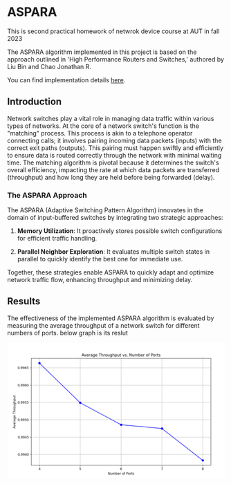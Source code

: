 # ASPARA 
This is second practical homework of netwrok device course at AUT in fall 2023

The ASPARA algorithm implemented in this project is based on the approach outlined in 'High Performance Routers and Switches,' authored by Liu Bin and Chao Jonathan R.

You can find implementation details [here](https://github.com/mahlashrifi/APSARA/blob/master/refrence.jpeg).

## Introduction
Network switches play a vital role in managing data traffic within various types of networks. At the core of a network switch's function is the "matching" process. This process is akin to a telephone operator connecting calls; it involves pairing incoming data packets (inputs) with the correct exit paths (outputs). This pairing must happen swiftly and efficiently to ensure data is routed correctly through the network with minimal waiting time. The matching algorithm is pivotal because it determines the switch's overall efficiency, impacting the rate at which data packets are transferred (throughput) and how long they are held before being forwarded (delay).

### The ASPARA Approach
The ASPARA (Adaptive Switching Pattern Algorithm) innovates in the domain of input-buffered switches by integrating two strategic approaches:
1. **Memory Utilization**:
   It proactively stores possible switch configurations for efficient traffic handling.

2. **Parallel Neighbor Exploration**:
   It evaluates multiple switch states in parallel to quickly identify the best one for immediate use.

Together, these strategies enable ASPARA to quickly adapt and optimize network traffic flow, enhancing throughput and minimizing delay.

## Results
The effectiveness of the implemented ASPARA algorithm is evaluated by measuring the average throughput of a network switch for different numbers of ports. below graph is its reslut

![Average Throughput vs. Number of Ports](https://github.com/mahlashrifi/APSARA/blob/master/throughput.png)

